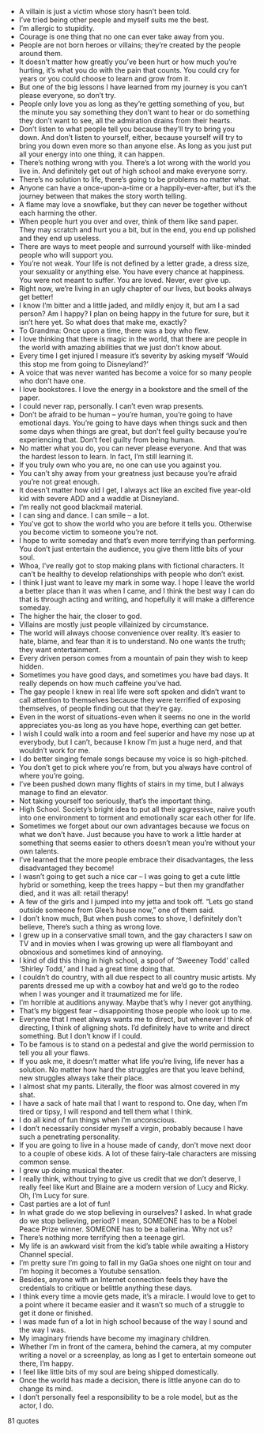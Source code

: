  - A villain is just a victim whose story hasn’t been told.
 - I’ve tried being other people and myself suits me the best.
 - I’m allergic to stupidity.
 - Courage is one thing that no one can ever take away from you.
 - People are not born heroes or villains; they’re created by the people around them.
 - It doesn’t matter how greatly you’ve been hurt or how much you’re hurting, it’s what you do with the pain that counts. You could cry for years or you could choose to learn and grow from it.
 - But one of the big lessons I have learned from my journey is you can’t please everyone, so don’t try.
 - People only love you as long as they’re getting something of you, but the minute you say something they don’t want to hear or do something they don’t want to see, all the admiration drains from their hearts.
 - Don’t listen to what people tell you because they’ll try to bring you down. And don’t listen to yourself, either, because yourself will try to bring you down even more so than anyone else. As long as you just put all your energy into one thing, it can happen.
 - There’s nothing wrong with you. There’s a lot wrong with the world you live in. And definitely get out of high school and make everyone sorry.
 - There’s no solution to life, there’s going to be problems no matter what.
 - Anyone can have a once-upon-a-time or a happily-ever-after, but it’s the journey between that makes the story worth telling.
 - A flame may love a snowflake, but they can never be together without each harming the other.
 - When people hurt you over and over, think of them like sand paper. They may scratch and hurt you a bit, but in the end, you end up polished and they end up useless.
 - There are ways to meet people and surround yourself with like-minded people who will support you.
 - You’re not weak. Your life is not defined by a letter grade, a dress size, your sexuality or anything else. You have every chance at happiness. You were not meant to suffer. You are loved. Never, ever give up.
 - Right now, we’re living in an ugly chapter of our lives, but books always get better!
 - I know I’m bitter and a little jaded, and mildly enjoy it, but am I a sad person? Am I happy? I plan on being happy in the future for sure, but it isn’t here yet. So what does that make me, exactly?
 - To Grandma: Once upon a time, there was a boy who flew.
 - I love thinking that there is magic in the world, that there are people in the world with amazing abilities that we just don’t know about.
 - Every time I get injured I measure it’s severity by asking myself ‘Would this stop me from going to Disneyland?’
 - A voice that was never wanted has become a voice for so many people who don’t have one.
 - I love bookstores. I love the energy in a bookstore and the smell of the paper.
 - I could never rap, personally. I can’t even wrap presents.
 - Don’t be afraid to be human – you’re human, you’re going to have emotional days. You’re going to have days when things suck and then some days when things are great, but don’t feel guilty because you’re experiencing that. Don’t feel guilty from being human.
 - No matter what you do, you can never please everyone. And that was the hardest lesson to learn. In fact, I’m still learning it.
 - If you truly own who you are, no one can use you against you.
 - You can’t shy away from your greatness just because you’re afraid you’re not great enough.
 - It doesn’t matter how old I get, I always act like an excited five year-old kid with severe ADD and a waddle at Disneyland.
 - I’m really not good blackmail material.
 - I can sing and dance. I can smile – a lot.
 - You’ve got to show the world who you are before it tells you. Otherwise you become victim to someone you’re not.
 - I hope to write someday and that’s even more terrifying than performing. You don’t just entertain the audience, you give them little bits of your soul.
 - Whoa, I’ve really got to stop making plans with fictional characters. It can’t be healthy to develop relationships with people who don’t exist.
 - I think I just want to leave my mark in some way. I hope I leave the world a better place than it was when I came, and I think the best way I can do that is through acting and writing, and hopefully it will make a difference someday.
 - The higher the hair, the closer to god.
 - Villains are mostly just people villainized by circumstance.
 - The world will always choose convenience over reality. It’s easier to hate, blame, and fear than it is to understand. No one wants the truth; they want entertainment.
 - Every driven person comes from a mountain of pain they wish to keep hidden.
 - Sometimes you have good days, and sometimes you have bad days. It really depends on how much caffeine you’ve had.
 - The gay people I knew in real life were soft spoken and didn’t want to call attention to themselves because they were terrified of exposing themselves, of people finding out that they’re gay.
 - Even in the worst of situations-even when it seems no one in the world appreciates you-as long as you have hope, everthing can get better.
 - I wish I could walk into a room and feel superior and have my nose up at everybody, but I can’t, because I know I’m just a huge nerd, and that wouldn’t work for me.
 - I do better singing female songs because my voice is so high-pitched.
 - You don’t get to pick where you’re from, but you always have control of where you’re going.
 - I’ve been pushed down many flights of stairs in my time, but I always manage to find an elevator.
 - Not taking yourself too seriously, that’s the important thing.
 - High School. Society’s bright idea to put all their aggressive, naive youth into one environment to torment and emotionally scar each other for life.
 - Sometimes we forget about our own advantages because we focus on what we don’t have. Just because you have to work a little harder at something that seems easier to others doesn’t mean you’re without your own talents.
 - I’ve learned that the more people embrace their disadvantages, the less disadvantaged they become!
 - I wasn’t going to get such a nice car – I was going to get a cute little hybrid or something, keep the trees happy – but then my grandfather died, and it was all: retail therapy!
 - A few of the girls and I jumped into my jetta and took off. “Lets go stand outside someone from Glee’s house now,” one of them said.
 - I don’t know much, But when push comes to shove, I definitely don’t believe, There’s such a thing as wrong love.
 - I grew up in a conservative small town, and the gay characters I saw on TV and in movies when I was growing up were all flamboyant and obnoxious and sometimes kind of annoying.
 - I kind of did this thing in high school, a spoof of ‘Sweeney Todd’ called ‘Shirley Todd,’ and I had a great time doing that.
 - I couldn’t do country, with all due respect to all country music artists. My parents dressed me up with a cowboy hat and we’d go to the rodeo when I was younger and it traumatized me for life.
 - I’m horrible at auditions anyway. Maybe that’s why I never got anything.
 - That’s my biggest fear – disappointing those people who look up to me.
 - Everyone that I meet always wants me to direct, but whenever I think of directing, I think of aligning shots. I’d definitely have to write and direct something. But I don’t know if I could.
 - To be famous is to stand on a pedestal and give the world permission to tell you all your flaws.
 - If you ask me, it doesn’t matter what life you’re living, life never has a solution. No matter how hard the struggles are that you leave behind, new struggles always take their place.
 - I almost shat my pants. Literally, the floor was almost covered in my shat.
 - I have a sack of hate mail that I want to respond to. One day, when I’m tired or tipsy, I will respond and tell them what I think.
 - I do all kind of fun things when I’m unconscious.
 - I don’t necessarily consider myself a virgin, probably because I have such a penetrating personality.
 - If you are going to live in a house made of candy, don’t move next door to a couple of obese kids. A lot of these fairy-tale characters are missing common sense.
 - I grew up doing musical theater.
 - I really think, without trying to give us credit that we don’t deserve, I really feel like Kurt and Blaine are a modern version of Lucy and Ricky. Oh, I’m Lucy for sure.
 - Cast parties are a lot of fun!
 - In what grade do we stop believing in ourselves? I asked. In what grade do we stop believing, period? I mean, SOMEONE has to be a Nobel Peace Prize winner. SOMEONE has to be a ballerina. Why not us?
 - There’s nothing more terrifying then a teenage girl.
 - My life is an awkward visit from the kid’s table while awaiting a History Channel special.
 - I’m pretty sure I’m going to fall in my GaGa shoes one night on tour and I’m hoping it becomes a Youtube sensation.
 - Besides, anyone with an Internet connection feels they have the credentials to critique or belittle anything these days.
 - I think every time a movie gets made, it’s a miracle. I would love to get to a point where it became easier and it wasn’t so much of a struggle to get it done or finished.
 - I was made fun of a lot in high school because of the way I sound and the way I was.
 - My imaginary friends have become my imaginary children.
 - Whether I’m in front of the camera, behind the camera, at my computer writing a novel or a screenplay, as long as I get to entertain someone out there, I’m happy.
 - I feel like little bits of my soul are being shipped domestically.
 - Once the world has made a decision, there is little anyone can do to change its mind.
 - I don’t personally feel a responsibility to be a role model, but as the actor, I do.

81 quotes